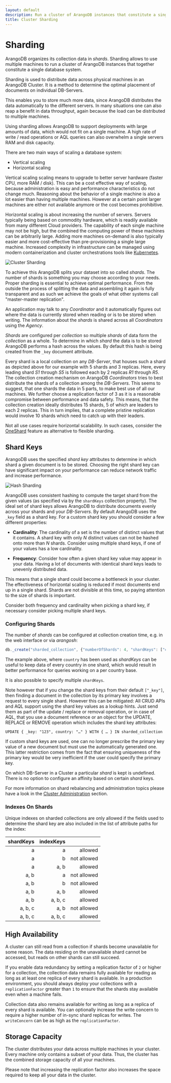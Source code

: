 ```yaml
---
layout: default
description: Run a cluster of ArangoDB instances that constitute a single database system.
title: Cluster Sharding
---
```

Sharding
========

ArangoDB organizes its collection data in _shards_. Sharding allows to use
multiple machines to run a cluster of ArangoDB instances that together
constitute a single database system.

Sharding is used to distribute data across physical machines in an ArangoDB
Cluster. It is a method to determine the optimal placement of documents on
individual DB-Servers.

This enables you to store much more data, since ArangoDB distributes the data
automatically to the different servers. In many situations one can also reap a
benefit in data throughput, again because the load can be distributed to
multiple machines.

Using sharding allows ArangoDB to support deployments with large amounts of
data, which would not fit on a single machine. A high rate of write / read
operations or AQL queries can also overwhelm a single servers RAM and disk
capacity.

There are two main ways of scaling a database system:
- Vertical scaling
- Horizontal scaling

Vertical scaling scaling means to upgrade to better server hardware (faster
CPU, more RAM / disk). This can be a cost effective way of scaling, because
administration is easy and performance characteristics do not change much.
Reasoning about the behavior of a single machine is also a lot easier than
having multiple machines. However at a certain point larger machines are either
not available anymore or the cost becomes prohibitive.

Horizontal scaling is about increasing the number of servers. Servers typically
being based on commodity hardware, which is readily available from many
different Cloud providers. The capability of each single machine may not be
high, but the combined the computing power of these machines can be arbitrarily
large. Adding more machines on-demand is also typically easier and more
cost-effective than pre-provisioning a single large machine. Increased
complexity in infrastructure can be managed using modern containerization and
cluster orchestrations tools like [Kubernetes](deployment-kubernetes.html).

![Cluster Sharding](images/cluster_sharding.jpg)

To achieve this ArangoDB splits your dataset into so called _shards_. The number
of shards is something you may choose according to your needs. Proper sharding
is essential to achieve optimal performance. From the outside the process of
splitting the data and assembling it again is fully transparent and as such we
achieve the goals of what other systems call "master-master replication".

An application may talk to any _Coordinator_  and it automatically figures
out where the data is currently stored when reading or is to be stored
when writing. The information about the _shards_ is shared across all
_Coordinators_ using the _Agency_.

_Shards_ are configured per _collection_ so multiple _shards_ of data form the
_collection_ as a whole. To determine in which _shard_ the data is to be stored
ArangoDB performs a hash across the values. By default this hash is being
created from the `_key` document attribute.

Every shard is a local collection on any _DB-Server_, that houses such a shard
as depicted above for our example with 5 shards and 3 replicas. Here, every
leading shard _S1_ through _S5_ is followed each by 2 replicas _R1_ through _R5_.
The collection creation mechanism on ArangoDB _Coordinators_ tries to best
distribute the shards of a collection among the _DB-Servers_. This seems to
suggest, that one shards the data in 5 parts, to make best use of all our
machines. We further choose a replication factor of 3 as it is a reasonable
compromise between performance and data safety. This means, that the collection
creation ideally distributes 15 shards, 5 of which are leaders to each 2
replicas. This in turn implies, that a complete pristine replication would
involve 10 shards which need to catch up with their leaders.

Not all use cases require horizontal scalability. In such cases, consider the
[OneShard](deployment-oneshard.html)
feature as alternative to flexible sharding.

Shard Keys
----------

ArangoDB uses the specified _shard key_ attributes to determine in which shard
a given document is to be stored. Choosing the right shard key can have
significant impact on your performance can reduce network traffic and increase
performance.

![Hash Sharding](images/cluster_sharding_hash.jpg)

ArangoDB uses consistent hashing to compute the target shard from the given
values (as specified via by the `shardKeys` collection property). The ideal set
of shard keys allows ArangoDB to distribute documents evenly across your shards
and your _DB-Servers_. By default ArangoDB uses the `_key` field as a shard key.
For a custom shard key you should consider a few different properties:

- **Cardinality**: The cardinality of a set is the number of distinct values
  that it contains. A shard key with only _N_ distinct values can not be hashed
  onto more than _N_ shards. Consider using multiple shard keys, if one of your
  values has a low cardinality.

- **Frequency**: Consider how often a given shard key value may appear in
  your data. Having a lot of documents with identical shard keys leads
  to unevenly distributed data. 

This means that a single shard could become a bottleneck in your cluster.
The effectiveness of horizontal scaling is reduced if most documents end up in
a single shard. Shards are not divisible at this time, so paying attention to
the size of shards is important.

Consider both frequency and cardinality when picking a shard key, if necessary
consider picking multiple shard keys.

### Configuring Shards

The number of _shards_ can be configured at collection creation time, e.g. in
the web interface or via _arangosh_:

```js
db._create("sharded_collection", {"numberOfShards": 4, "shardKeys": ["country"]});
```

The example above, where `country` has been used as _shardKeys_ can be useful
to keep data of every country in one shard, which would result in better
performance for queries working on a per country base.

It is also possible to specify multiple `shardKeys`.

Note however that if you change the shard keys from their default `["_key"]`,
then finding a document in the collection by its primary key involves a request
to every single shard. However this can be mitigated: All CRUD APIs and AQL
support using the shard key values as a lookup hints. Just send them as part
of the update / replace or removal operation, or in case of AQL, that
you use a document reference or an object for the UPDATE, REPLACE or REMOVE
operation which includes the shard key attributes:

```aql
UPDATE { _key: "123", country: "…" } WITH { … } IN sharded_collection
```

If custom shard keys are used, one can no longer prescribe the primary key value of
a new document but must use the automatically generated one. This latter
restriction comes from the fact that ensuring uniqueness of the primary key
would be very inefficient if the user could specify the primary key.

On which DB-Server in a Cluster a particular _shard_ is kept is undefined.
There is no option to configure an affinity based on certain _shard_ keys.

For more information on shard rebalancing and administration topics please have
a look in the [Cluster Administration](administration-cluster.html) section.

### Indexes On Shards

Unique indexes on sharded collections are only allowed if the fields used to 
determine the shard key are also included in the list of attribute paths for the index:

| shardKeys | indexKeys |             |
|----------:|----------:|------------:|
| a         | a         |     allowed |
| a         | b         | not allowed |
| a         | a, b      |     allowed |
| a, b      | a         | not allowed |
| a, b      | b         | not allowed |
| a, b      | a, b      |     allowed |
| a, b      | a, b, c   |     allowed |
| a, b, c   | a, b      | not allowed |
| a, b, c   | a, b, c   |     allowed |

High Availability
-----------------

A cluster can still read from a collection if shards become unavailable for
some reason. The data residing on the unavailable shard cannot be accessed,
but reads on other shards can still succeed.

If you enable data redundancy by setting a replication factor of `2` or higher
for a collection, the collection data remains fully available for reading as
long as at least one replica of every shard is available.
In a production environment, you should always deploy your collections with a
`replicationFactor` greater than `1` to ensure that the shards stay available
even when a machine fails. 

Collection data also remains available for writing as long as a replica of every
shard is available. You can optionally increase the write concern to require a
higher number of in-sync shard replicas for writes. The `writeConcern` can be
as high as the `replicationFactor`.

Storage Capacity
----------------

The cluster distributes your data across multiple machines in your cluster.
Every machine only contains a subset of your data. Thus, the cluster has
the combined storage capacity of all your machines.

Please note that increasing the replication factor also increases the space
required to keep all your data in the cluster.
